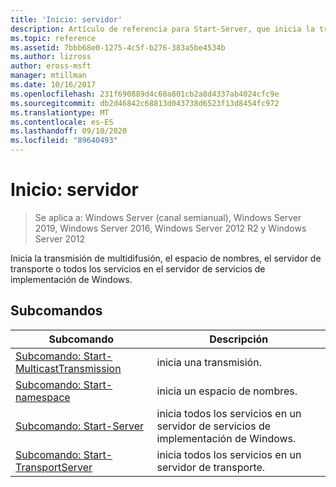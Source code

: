 ```yaml
---
title: 'Inicio: servidor'
description: Artículo de referencia para Start-Server, que inicia la transmisión de multidifusión, el espacio de nombres, el servidor de transporte o todos los servicios en el servidor de servicios de implementación de Windows.
ms.topic: reference
ms.assetid: 7bbb68e0-1275-4c5f-b276-383a5be4534b
ms.author: lizross
author: eross-msft
manager: mtillman
ms.date: 10/16/2017
ms.openlocfilehash: 231f690889d4c60a801cb2a8d4337ab4024cfc9e
ms.sourcegitcommit: db2d46842c68813d043738d6523f13d8454fc972
ms.translationtype: MT
ms.contentlocale: es-ES
ms.lasthandoff: 09/10/2020
ms.locfileid: "89640493"
---
```

# <a name="start-server"></a>Inicio: servidor

> Se aplica a: Windows Server (canal semianual), Windows Server 2019, Windows Server 2016, Windows Server 2012 R2 y Windows Server 2012

Inicia la transmisión de multidifusión, el espacio de nombres, el servidor de transporte o todos los servicios en el servidor de servicios de implementación de Windows.

## <a name="subcommands"></a>Subcomandos
|Subcomando|Descripción|
|-------|--------|
|[Subcomando: Start-MulticastTransmission](subcommand-start-multicasttransmission.md)|inicia una transmisión.|
|[Subcomando: Start-namespace](subcommand-start-namespace.md)|inicia un espacio de nombres.|
|[Subcomando: Start-Server](subcommand-start-server.md)|inicia todos los servicios en un servidor de servicios de implementación de Windows.|
|[Subcomando: Start-TransportServer](subcommand-start-transportserver.md)|inicia todos los servicios en un servidor de transporte.|

